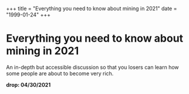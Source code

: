 +++
title = "Everything you need to know about mining in 2021"
date = "1999-01-24"
+++



# Everything you need to know about mining in 2021

An in-depth but accessible discussion so that you losers can learn how some people are about to become very rich.

**drop: 04/30/2021**